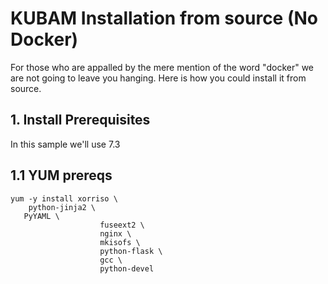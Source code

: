 # KUBAM Installation from source (No Docker)

For those who are appalled by the mere mention of the word "docker" we are not going to leave you hanging.  Here is how you could install it from source. 
 

## 1. Install Prerequisites

In this sample we'll use 7.3

## 1.1 YUM prereqs

```
yum -y install xorriso \
	python-jinja2 \
   PyYAML \
                    fuseext2 \
                    nginx \
                    mkisofs \
                    python-flask \
                    gcc \
                    python-devel
                    		
```
                   